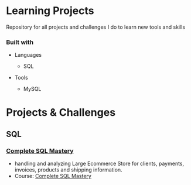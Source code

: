 # Learning Projects
Repository for all projects and challenges I do to learn new tools and skills

### Built with

+ Languages
	+ SQL

+ Tools
	+ MySQL
	
# Projects & Challenges

## SQL

### [Complete SQL Mastery](https://github.com/TrentonPratt/learning-projects/tree/main/SQL/Complete%20SQL%20Mastery%20-%20Code%20With%20Mosh)
+ handling and analyzing Large Ecommerce Store for clients, payments, invoices, products and shipping information.
+ Course: [Complete SQL Mastery](https://codewithmosh.com/p/complete-sql-mastery)
